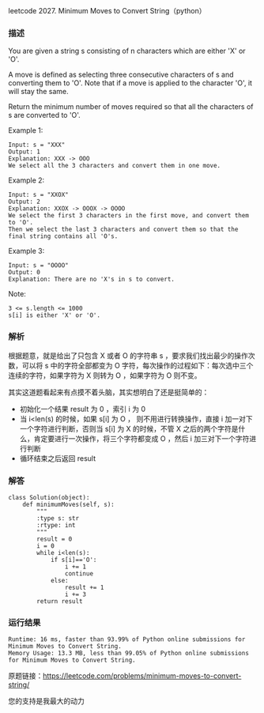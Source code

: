 leetcode  2027. Minimum Moves to Convert String（python）

### 描述

You are given a string s consisting of n characters which are either 'X' or 'O'.

A move is defined as selecting three consecutive characters of s and converting them to 'O'. Note that if a move is applied to the character 'O', it will stay the same.

Return the minimum number of moves required so that all the characters of s are converted to 'O'.



Example 1:


	Input: s = "XXX"
	Output: 1
	Explanation: XXX -> OOO
	We select all the 3 characters and convert them in one move.
	
Example 2:

	Input: s = "XXOX"
	Output: 2
	Explanation: XXOX -> OOOX -> OOOO
	We select the first 3 characters in the first move, and convert them to 'O'.
	Then we select the last 3 characters and convert them so that the final string contains all 'O's.


Example 3:


	Input: s = "OOOO"
	Output: 0
	Explanation: There are no 'X's in s to convert.
	



Note:


	3 <= s.length <= 1000
	s[i] is either 'X' or 'O'.

### 解析

根据题意，就是给出了只包含 X 或者 O 的字符串 s ，要求我们找出最少的操作次数，可以将 s 中的字符全部都变为 O 字符，每次操作的过程如下：每次选中三个连续的字符，如果字符为 X  则转为 O ，如果字符为 O 则不变。

其实这道题看起来有点摸不着头脑，其实想明白了还是挺简单的：

* 初始化一个结果 result 为 0 ，索引 i 为 0
* 当 i<len(s) 的时候，如果 s[i] 为 O ， 则不用进行转换操作，直接 i 加一对下一个字符进行判断，否则当  s[i] 为 X 的时候，不管 X 之后的两个字符是什么，肯定要进行一次操作，将三个字符都变成 O ，然后 i 加三对下一个字符进行判断
* 循环结束之后返回 result 



### 解答
				

	class Solution(object):
	    def minimumMoves(self, s):
	        """
	        :type s: str
	        :rtype: int
	        """
	        result = 0
	        i = 0
	        while i<len(s):
	            if s[i]=='O':
	                i += 1
	                continue
	            else:
	                result += 1
	                i += 3
	        return result
	      
			
### 运行结果

	Runtime: 16 ms, faster than 93.99% of Python online submissions for Minimum Moves to Convert String.
	Memory Usage: 13.3 MB, less than 99.05% of Python online submissions for Minimum Moves to Convert String.



原题链接：https://leetcode.com/problems/minimum-moves-to-convert-string/



您的支持是我最大的动力
